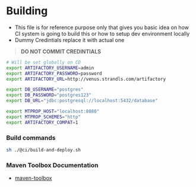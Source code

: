# Building

- This file is for reference purpose only that gives you basic idea on how CI system is going to build this or how to setup dev environment locally
- Dummy Credintials replace it with actual one

> **DO NOT COMMIT CREDINTIALS**

```sh
# Will be set globally on CD
export ARTIFACTORY_USERNAME=admin
export ARTIFACTORY_PASSWORD=password
export ARTIFACTORY_URL=http://venus.strandls.com/artifactory

export DB_USERNAME="postgres"
export DB_PASSWORD="postgres123"
export DB_URL="jdbc:postgresql://localhost:5432/database"

export MTPROP_HOST="localhost:8080"
export MTPROP_SCHEMES="http"
export ARTIFACTORY_COMPAT=1
```

### Build commands

```sh
sh ./@ci/build-and-deploy.sh
```

### Maven Toolbox Documentation

- [maven-toolbox](https://github.com/harshzalavadiya/maven-toolbox/blob/master/README.md)
